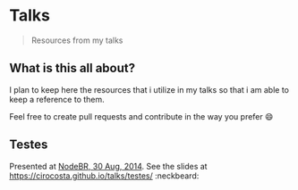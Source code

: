 # Talks

> Resources from my talks

## What is this all about?

I plan to keep here the resources that i utilize in my talks so that i am able to keep a reference to them.

Feel free to create pull requests and contribute in the way you prefer :smile:

## Testes

Presented at [NodeBR, 30 Aug, 2014](http://www.meetup.com/NodeBR-Sao-Paulo/events/201165962/). See the slides at https://cirocosta.github.io/talks/testes/ :neckbeard:

